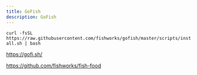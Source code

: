 ```yaml
---
title: GoFish
description: GoFish
---
```


`curl -fsSL https://raw.githubusercontent.com/fishworks/gofish/master/scripts/install.sh | bash`

https://gofi.sh/

https://github.com/fishworks/fish-food